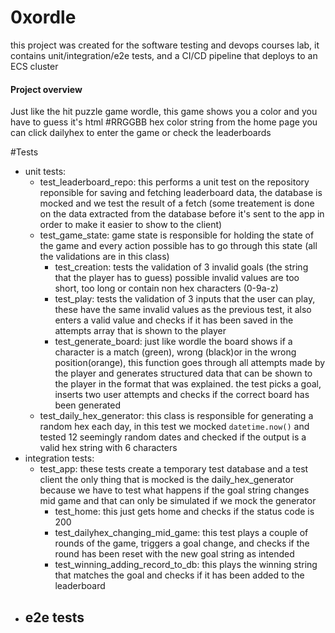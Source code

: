 # 0xordle
this project was created for the software testing and devops courses lab, it contains unit/integration/e2e tests, and a CI/CD pipeline that deploys to an ECS cluster
#### Project overview
Just like the hit puzzle game wordle, this game shows you a color and you have to guess it's html #RRGGBB hex color string
from the home page you can click dailyhex to enter the game or check the leaderboards

#Tests
- unit tests: 
  - test_leaderboard_repo: this performs a unit test on the repository reponsible for saving and fetching leaderboard data, the database is mocked and we test the result of a fetch (some treatement is done on the data extracted from the database before it's sent to the app in order to make it easier to show to the client)
  - test_game_state: game state is responsible for holding the state of the game and every action possible has to go through this state (all the validations are in this class)
    - test_creation: tests the validation of 3 invalid goals (the string that the player has to guess) possible invalid values are too short, too long or contain non hex characters (0-9a-z)
    - test_play: tests the validation of 3 inputs that the user can play, these have the same invalid values as the previous test, it also enters a valid value and checks if it has been saved in the attempts array that is shown to the player
    - test_generate_board: just like wordle the board shows if a character is a match (green), wrong (black)or in the wrong position(orange), this function goes through all attempts made by the player and generates structured data that can be shown to the player in the format that was explained. the test picks a goal, inserts two user attempts and checks if the correct board has been generated
  - test_daily_hex_generator: this class is responsible for generating a random hex each day, in this test we mocked `datetime.now()` and tested 12 seemingly random dates and checked if the output is a valid hex string with 6 characters
- integration tests:
  - test_app: these tests create a temporary test database and a test client the only thing that is mocked is the daily_hex_generator because we have to test what happens if the goal string changes mid game and that can only be simulated if we mock the generator
    - test_home: this just gets home and checks if the status code is 200
    - test_dailyhex_changing_mid_game: this test plays a couple of rounds of the game, triggers a goal change, and checks if the round has been reset with the new goal string as intended
    - test_winning_adding_record_to_db: this plays the winning string that matches the goal and checks if it has been added to the leaderboard
- e2e tests
  - 
